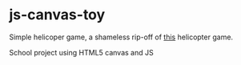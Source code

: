 js-canvas-toy
=============
Simple helicoper game, a shameless rip-off of [this](http://www.helicopterplay.com/helicopter/thehelicoptergame.php) helicopter game.

School project using HTML5 canvas and JS
